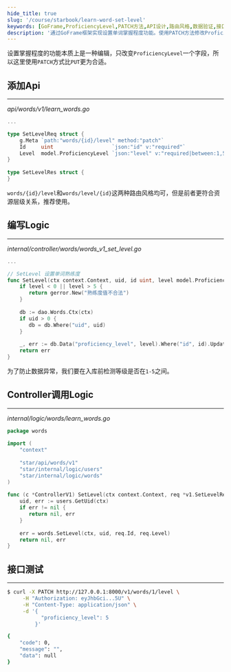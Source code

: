 ```yaml
---
hide_title: true
slug: '/course/starbook/learn-word-set-level'
keywords: [GoFrame,ProficiencyLevel,PATCH方法,API设计,路由风格,数据验证,接口测试,数据库更新,Go语言,等级设置]
description: '通过GoFrame框架实现设置单词掌握程度功能。使用PATCH方法修改ProficiencyLevel字段，引入参数验证确保等级在1到5之间。设计的API路由风格遵循资源层级关系，推荐使用words/{id}/level形式。通过数据库更新完成等级设置，提供接口测试示例以验证功能的正确性。'
---
```

设置掌握程度的功能本质上是一种编辑，只改变`ProficiencyLevel`一个字段，所以这里使用`PATCH`方式比`PUT`更为合适。
## 添加Api
---
*api/words/v1/learn_words.go*
```go
...

type SetLevelReq struct {  
    g.Meta `path:"words/{id}/level" method:"patch"`  
    Id     uint                   `json:"id" v:"required"`  
    Level  model.ProficiencyLevel `json:"level" v:"required|between:1,5"`  
}  
  
type SetLevelRes struct {  
}
```

`words/{id}/level`和`words/level/{id}`这两种路由风格均可，但是前者更符合资源层级关系，推荐使用。

## 编写Logic
---
*internal/controller/words/words_v1_set_level.go*
```go
...

// SetLevel 设置单词熟练度  
func SetLevel(ctx context.Context, uid, id uint, level model.ProficiencyLevel) error {  
    if level < 0 || level > 5 {  
       return gerror.New("熟练度值不合法")  
    }  
  
    db := dao.Words.Ctx(ctx)  
    if uid > 0 {  
       db = db.Where("uid", uid)  
    }  
  
    _, err := db.Data("proficiency_level", level).Where("id", id).Update()  
    return err  
}
```

为了防止数据异常，我们要在入库前检测等级是否在`1-5`之间。

## Controller调用Logic
---
*internal/logic/words/learn_words.go*
```go
package words  
  
import (  
    "context"  
  
    "star/api/words/v1"
    "star/internal/logic/users"
    "star/internal/logic/words"
)  
  
func (c *ControllerV1) SetLevel(ctx context.Context, req *v1.SetLevelReq) (res *v1.SetLevelRes, err error) {  
    uid, err := users.GetUid(ctx)  
    if err != nil {  
       return nil, err  
    }  
  
    err = words.SetLevel(ctx, uid, req.Id, req.Level)  
    return nil, err  
}
```

## 接口测试
---
```bash
$ curl -X PATCH http://127.0.0.1:8000/v1/words/1/level \
     -H "Authorization: eyJhbGci...5U" \
     -H "Content-Type: application/json" \
     -d '{
           "proficiency_level": 5
         }'

{
    "code": 0,
    "message": "",
    "data": null
}
```